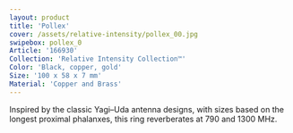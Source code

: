 ```yaml
---
layout: product
title: 'Pollex'
cover: /assets/relative-intensity/pollex_00.jpg
swipebox: pollex_0
Article: '166930'
Collection: 'Relative Intensity Collection™'
Color: 'Black, copper, gold'
Size: '100 x 58 x 7 mm'
Material: 'Copper and Brass'
---
```

Inspired by the classic Yagi–Uda antenna designs, with sizes based on the longest proximal phalanxes, this ring reverberates at 790 and 1300 MHz.
